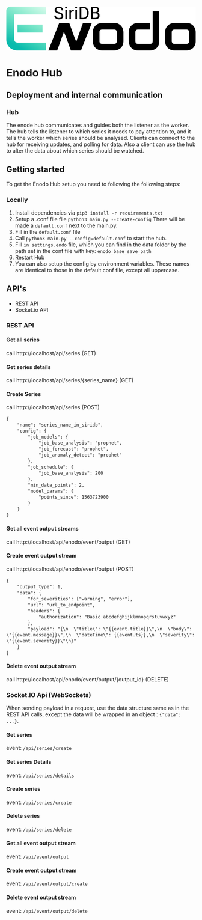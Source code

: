 
<p align="center"><img src="https://github.com/siridb/siridb-enodo-hub/raw/development/assets/logo_full.png" alt="Enodo"></p>

# Enodo Hub



## Deployment and internal communication

### Hub

The enode hub communicates and guides both the listener as the worker. The hub tells the listener to which series it needs to pay attention to, and it tells the worker which series should be analysed.
Clients can connect to the hub for receiving updates, and polling for data. Also a client can use the hub to alter the data about which series should be watched.


## Getting started

To get the Enodo Hub setup you need to following the following steps:

### Locally

1. Install dependencies via `pip3 install -r requirements.txt`
2. Setup a .conf file file `python3 main.py --create-config` There will be made a `default.conf` next to the main.py.
3. Fill in the `default.conf` file
4. Call `python3 main.py --config=default.conf` to start the hub.
5. Fill `in settings.endo` file, which you can find in the data folder by the path set in the conf file with key: `enodo_base_save_path`
6. Restart Hub
7. You can also setup the config by environment variables. These names are identical to those in the default.conf file, except all uppercase.

## API's

-   REST API
-   Socket.io API

### REST API

#### Get all series
call http://localhost/api/series (GET)

#### Get series details
call http://localhost/api/series/{series_name} (GET)

#### Create Series
call http://localhost/api/series (POST)
```
{
	"name": "series_name_in_siridb",
	"config": {
		"job_models": {
			"job_base_analysis": "prophet",
			"job_forecast": "prophet",
			"job_anomaly_detect": "prophet"
		},
		"job_schedule": {
			"job_base_analysis": 200
		},
		"min_data_points": 2,
		"model_params": {
			"points_since": 1563723900
		}
	}
}
```

#### Get all event output streams
call http://localhost/api/enodo/event/output (GET)

#### Create event output stream
call http://localhost/api/enodo/event/output (POST)
```
{
	"output_type": 1,
	"data": {
		"for_severities": ["warning", "error"],
		"url": "url_to_endpoint",
		"headers": {
			"authorization": "Basic abcdefghijklmnopqrstuvwxyz"
		},
		"payload": "{\n  \"title\": \"{{event.title}}\",\n  \"body\": \"{{event.message}}\",\n  \"dateTime\": {{event.ts}},\n  \"severity\": \"{{event.severity}}\"\n}"
	}
}
```

#### Delete event output stream
call http://localhost/api/enodo/event/output/{output_id} (DELETE)


### Socket.IO Api (WebSockets)

When sending payload in a request, use the data structure same as in the REST API calls, except the data will be wrapped in an object : `{"data": ...}`.

#### Get series
event: `/api/series/create`

#### Get series Details
event: `/api/series/details`

#### Create series
event: `/api/series/create`

#### Delete series
event: `/api/series/delete`

#### Get all event output stream
event: `/api/event/output`

#### Create event output stream
event: `/api/event/output/create`

#### Delete event output stream
event: `/api/event/output/delete`